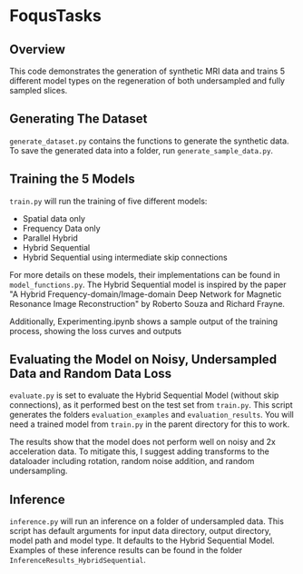 # FoqusTasks

## Overview

This code demonstrates the generation of synthetic MRI data and trains 5 different model types on the regeneration of both undersampled and fully sampled slices.

## Generating The Dataset

`generate_dataset.py` contains the functions to generate the synthetic data. To save the generated data into a folder, run `generate_sample_data.py`.

## Training the 5 Models

`train.py` will run the training of five different models:
- Spatial data only
- Frequency Data only
- Parallel Hybrid
- Hybrid Sequential
- Hybrid Sequential using intermediate skip connections

For more details on these models, their implementations can be found in `model_functions.py`. The Hybrid Sequential model is inspired by the paper "A Hybrid Frequency-domain/Image-domain Deep Network for Magnetic Resonance Image Reconstruction" by Roberto Souza and Richard Frayne.

Additionally, Experimenting.ipynb shows a sample output of the training process, showing the loss curves and outputs

## Evaluating the Model on Noisy, Undersampled Data and Random Data Loss

`evaluate.py` is set to evaluate the Hybrid Sequential Model (without skip connections), as it performed best on the test set from `train.py`. This script generates the folders `evaluation_examples` and `evaluation_results`. You will need a trained model from `train.py` in the parent directory for this to work.

The results show that the model does not perform well on noisy and 2x acceleration data. To mitigate this, I suggest adding transforms to the dataloader including rotation, random noise addition, and random undersampling.

## Inference

`inference.py` will run an inference on a folder of undersampled data. This script has default arguments for input data directory, output directory, model path and model type. It defaults to the Hybrid Sequential Model. Examples of these inference results can be found in the folder `InferenceResults_HybridSequential`.
